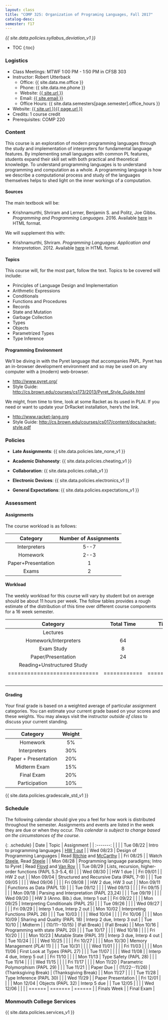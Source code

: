 ```yaml
---
layout: class
title: "COMP 325: Organization of Programing Languages, Fall 2017"
catalog-desc: 
semester: f17
---
```


*{{ site.data.policies.syllabus_deviation_v1 }}*

* TOC
{:toc}

### Logistics

* Class Meetings: MTWF 1:00 PM - 1:50 PM in CFSB 303
* Instructor: Robert Utterback
  * Office: {{ site.data.me.office }}
  * Phone: {{ site.data.me.phone }}
  * Website: <a href="{{ site.url }}">{{ site.url }}</a>
  * Email: <a href="mailto:{{ site.email }}">{{ site.email }}</a>
  * Office Hours: {{ site.data.semesters[page.semester].office_hours }}
* Website: <a href="{{ site.url }}{{ page.url }}">{{ site.url }}{{ page.url }}</a>
* Credits: 1 course credit
* Prerequisites: COMP 220

### Content

This course is an exploration of modern programming languages through
the study and implementation of interpreters for fundamental language
features. By implementing small languages with common PL features,
students expand their skill set with both practical and theoretical
knowledge. To understand programming languages is to understand
programming and computation as a whole. A programming language is how
we describe a computational process and study of the languages
themselves helps to shed light on the inner workings of a computation.

#### Sources

The main textbook will be: 

* Krishnamurthi, Shriram and Lerner, Benjamin S. and Politz, Joe
Gibbs. *Programming and Programming Languages*. 2016. Available
[here](http://papl.cs.brown.edu/2016/) in HTML format.

We will supplement this with:

* Krishnamurthi, Shriram. *Programming Languages: Application and
Interpretation*. 2012. Available
[here](http://cs.brown.edu/courses/cs173/2012/book/) in HTML format.

#### Topics

This course will, for the most part, follow the text. Topics to be covered will include: 

* Principles of Language Design and Implementation
* Arithmetic Expressions
* Conditionals
* Functions and Procedures 
* Records
* State and Mutation
* Garbage Collection
* Types
* Objects
* Parametrized Types 
* Type Inference

#### Programming Environment

We’ll be diving in with the Pyret language that accompanies PAPL. Pyret has an in-browser development environment and so may be used on any computer with a (modern) web-browser.
* http://www.pyret.org/
* Style Guide: http://cs.brown.edu/courses/cs173/2013/Pyret_Style_Guide.html

We might, from time to time, look at some Racket as its used in PLAI. If you need or want to update your
DrRacket installation, here’s the link.
* http://www.racket-lang.org
* Style Guide:
  http://cs.brown.edu/courses/cs017/content/docs/racket-style.pdf

### Policies

* **Late Assignments**: {{ site.data.policies.late_none_v1 }}

* **Academic Dishonesty**: {{ site.data.policies.cheating_v1 }}

* **Collaboration**: {{ site.data.policies.collab_v1 }}

* **Electronic Devices**: {{ site.data.policies.electronics_v1 }}

* **General Expectations**: {{ site.data.policies.expectations_v1 }}

### Assessment

#### Assignments

The course workload is as follows:

| Category           | Number of Assignments |
| :-----:            |             :-------: |
| Interpreters       |                  5--7 |
| Homework           |                  2--3 |
| Paper+Presentation |                     1 |
| Exams              |                     2 |

#### Workload

The weekly workload for this course will vary by student but on
average should be about 11 hours per week. The follow tables
provides a rough estimate of the distribution of this time over
different course components for a 16 week semester.

| Category                     |   Total Time |     Time/week (hours) |
| :-----:                      |    :-------: |   :-----------------: |
| Lectures                     |              |                     3 |
| Homework/Interpreters        |           64 |                     4 |
| Exam Study                   |            8 |                   0.5 |
| Paper/Presentation           |           24 |                   1.5 |
| Reading+Unstructured Study   |              |                     2 |
| ============================ | ============ | ===================== |
|                              |              |                    11 |

#### Grading

Your final grade is based on a weighted average of particular
assignment categories. You can estimate your current grade based on
your scores and these weights. You may always visit the instructor
*outside of class* to discuss your current standing.

| Category             |    Weight |
| :-----:              | :-------: |
| Homework             |        5% |
| Interpreters         |       30% |
| Paper + Presentation |       20% |
| Midterm Exam         |       15% |
| Final Exam           |       20% |
| Participation        |       10% |

{{ site.data.policies.gradescale_std_v1 }}

### Schedule
The following calendar should give you a feel for how work is
distributed throughout the semester. Assignments and events are listed
in the week they are due or when they occur. *This calendar is subject
to change based on the circumstances of the course*.

{: .schedule}
| Date           | Topic                                                      | Assignment                                      |
| :-------:      |                                                            |                                                 |
| Tue 08/22      | Intro to programming languages                             | [HW 1 out](hw1.pdf)                                        |
| Wed 08/23      | Design of Programming Languages                            | Read [Ritchie][2] and [McCarthy][1]             |
| Fri 08/25      |                                                            | Watch [Steele][3], Read [Steele](steele.pdf) |
| Mon 08/28      | Programming language paradigms; Intro to Pyret             | Read [Floyd][4] and [Van Roy](vanroy.pdf)    |
| Tue 08/29      | Lists, recursion, higher-order functions (PAPL 5.3-5.4, 6) |                                                 |
| Wed 08/30      |                                                            | HW 1 due                                        |
| Fri 09/01      |                                                            | HW 2 out                                        |
| Mon 09/04      | Structured and Recursive Data (PAPL 7-9)                   |                                                 |
| Tue 09/05      |                                                            |                                                 |
| Wed 09/06      |                                                            |                                                 |
| Fri 09/08      |                                                            | HW 2 due, HW 3 out                              |
| Mon 09/11      | Functions as Data (PAPL 13)                                |                                                 |
| Tue 09/12      |                                                            |                                                 |
| Wed 09/13      |                                                            |                                                 |
| Fri 09/15      |                                                            |                                                 |
| Mon 09/18      | Parsing and Interpretation (PAPL 23,24)                    |                                                 |
| Tue 09/19      |                                                            |                                                 |
| Wed 09/20      |                                                            | HW 3 (Anno. Bib.) due, Interp 1 out             |
| Fri 09/22      |                                                            |                                                 |
| Mon 09/25      | Interpreting Conditionals (PAPL 25)                        |                                                 |
| Tue 09/26      |                                                            |                                                 |
| Wed 09/27      |                                                            |                                                 |
| Fri 09/29      |                                                            | Interp 1 due, Interp 2 out                      |
| Mon 10/02      | Interpreting Functions (PAPL 26)                           |                                                 |
| Tue 10/03      |                                                            |                                                 |
| Wed 10/04      |                                                            |                                                 |
| Fri 10/06      |                                                            |                                                 |
| Mon 10/09      | Sharing and Quality (PAPL 18)                              | Interp 2 due, Interp 3 out                      |
| Tue 10/10      |                                                            | Midterm                                         |
| (10/11--10/15) | (Fall Break)                                               | (Fall Break)                                    |
| Mon 10/16      | Programming with state (PAPL 20)                           |                                                 |
| Tue 10/17      |                                                            |                                                 |
| Wed 10/18      |                                                            |                                                 |
| Fri 10/20      |                                                            |                                                 |
| Mon 10/23      | Mutable State (PAPL 31)                                    | Interp 3 due, Interp 4 out                      |
| Tue 10/24      |                                                            |                                                 |
| Wed 10/25      |                                                            |                                                 |
| Fri 10/27      |                                                            |                                                 |
| Mon 10/30      | Memory Management (*PLAI* 11)                              |                                                 |
| Tue 10/31      |                                                            |                                                 |
| Wed 11/01      |                                                            |                                                 |
| Fri 11/03      |                                                            |                                                 |
| Mon 11/06      | First Look at Types (PAPL 27)                              |                                                 |
| Tue 11/07      |                                                            |                                                 |
| Wed 11/08      |                                                            | Interp 4 due, Interp 5 out                      |
| Fri 11/10      |                                                            |                                                 |
| Mon 11/13      | Type Safety (PAPL 28)                                      |                                                 |
| Tue 11/14      |                                                            |                                                 |
| Wed 11/15      |                                                            |                                                 |
| Fri 11/17      |                                                            |                                                 |
| Mon 11/20      | Parametric Polymorphism (PAPL 29)                          |                                                 |
| Tue 11/21      |                                                            | Paper Due                                       |
| (11/22--11/26) | (Thanksgiving Break)                                       | (Thanksgiving Break)                            |
| Mon 11/27      |                                                            |                                                 |
| Tue 11/28      | Type Inference (PAPL 30)                                   |                                                 |
| Wed 11/29      |                                                            | Paper Presentation                                                |
| Fri 12/01      |                                                            |                                                 |
| Mon 12/04      | Objects (PAPL 32)                                          | Interp 5 due                                    |
| Tue 12/05      |                                                            |                                                 |
| Wed 12/06      |                                                            |                                                 |
| ======         | =======                                                    | ======                                          |
| Finals Week    |                                                            | Final Exam                                      |

[1]: http://www-formal.stanford.edu/jmc/history/lisp/lisp.html
[2]: https://www.bell-labs.com/usr/dmr/www/chist.html
[3]: https://www.youtube.com/watch?v=_ahvzDzKdB0
[4]: http://dl.acm.org/citation.cfm?id=359140

### Monmouth College Services

{{ site.data.policies.services_v1 }}
